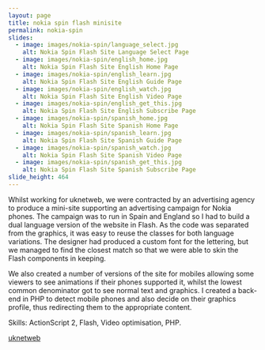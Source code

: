 ```yaml
---
layout: page
title: nokia spin flash minisite
permalink: nokia-spin
slides:
  - image: images/nokia-spin/language_select.jpg
    alt: Nokia Spin Flash Site Language Select Page
  - image: images/nokia-spin/english_home.jpg
    alt: Nokia Spin Flash Site English Home Page
  - image: images/nokia-spin/english_learn.jpg
    alt: Nokia Spin Flash Site English Guide Page
  - image: images/nokia-spin/english_watch.jpg
    alt: Nokia Spin Flash Site English Video Page
  - image: images/nokia-spin/english_get_this.jpg
    alt: Nokia Spin Flash Site English Subscribe Page
  - image: images/nokia-spin/spanish_home.jpg
    alt: Nokia Spin Flash Site Spanish Home Page
  - image: images/nokia-spin/spanish_learn.jpg
    alt: Nokia Spin Flash Site Spanish Guide Page
  - image: images/nokia-spin/spanish_watch.jpg
    alt: Nokia Spin Flash Site Spanish Video Page
  - image: images/nokia-spin/spanish_get_this.jpg
    alt: Nokia Spin Flash Site Spanish Subscribe Page
slide_height: 464
---
```

<p>Whilst working for uknetweb, we were contracted by an advertising agency to produce a mini-site supporting an advertising campaign for Nokia phones. The campaign was to run in Spain and England so I had to build a dual language version of the website in Flash. As the code was separated from the graphics, it was easy to reuse the classes for both language variations. The designer had produced a custom font for the lettering, but we managed to find the closest match so that we were able to skin the Flash components in keeping. </p>
<p>We also created a number of versions of the site for mobiles allowing some viewers to see animations if their phones supported it, whilst the lowest common denominator got to see normal text and graphics. I created a back-end in PHP to detect mobile phones and also decide on their graphics profile, thus redirecting them to the appropriate content.</p>
<p>Skills: ActionScript 2, Flash, Video optimisation, PHP. </p>
<p><a href="http://www.uknetweb.com/">uknetweb</a></p>